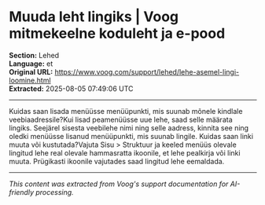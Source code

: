 # Muuda leht lingiks | Voog mitmekeelne koduleht ja e-pood

**Section:** Lehed  
**Language:** et  
**Original URL:** https://www.voog.com/support/lehed/lehe-asemel-lingi-loomine.html  
**Extracted:** 2025-08-05 07:49:06 UTC

---

Kuidas saan lisada menüüsse menüüpunkti, mis suunab mõnele kindlale veebiaadressile?Kui lisad peamenüüsse uue lehe, saad selle määrata lingiks.
Seejärel sisesta veebilehe nimi ning selle aadress, kinnita see ning oledki menüüsse lisanud menüüpunkti, mis suunab lingile.
Kuidas saan linki muuta või kustutada?Vajuta Sisu > Struktuur ja keeled menüüs olevale lingitud lehe real olevale hammasratta ikoonile, et lehe pealkirja või linki muuta. Prügikasti ikoonile vajutades saad lingitud lehe eemaldada.

---

*This content was extracted from Voog's support documentation for AI-friendly processing.*
